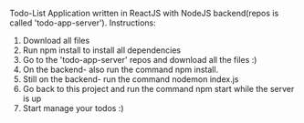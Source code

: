 Todo-List Application written in ReactJS with NodeJS backend(repos is called 'todo-app-server'). 
Instructions:

1. Download all files
2. Run npm install to install all dependencies
3. Go to the 'todo-app-server' repos and download all the files :)
4. On the backend- also run the command npm install.
5. Still on the backend- run the command nodemon index.js
6. Go back to this project and run the command npm start while the server is up
7. Start manage your todos :)




